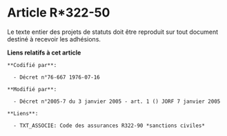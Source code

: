 # Article R*322-50

Le texte entier des projets de statuts doit être reproduit sur tout document destiné à recevoir les adhésions.

**Liens relatifs à cet article**

	**Codifié par**:

	  - Décret n°76-667 1976-07-16

	**Modifié par**:

	  - Décret n°2005-7 du 3 janvier 2005 - art. 1 () JORF 7 janvier 2005

	**Liens**:

	  - TXT_ASSOCIE: Code des assurances R322-90 *sanctions civiles*
